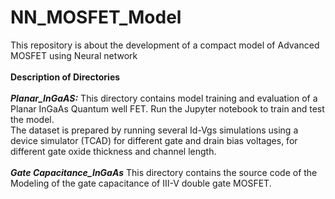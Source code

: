 # NN_MOSFET_Model
This repository is about the development of a compact model of Advanced MOSFET using Neural network</br></br>
**Description of Directories**</br></br>
***Planar_InGaAS:*** This directory contains model training and evaluation of a Planar InGaAs Quantum well FET. Run the Jupyter notebook to train and test the model.</br>
The dataset is prepared by running several Id-Vgs simulations using a device simulator (TCAD) for different gate and drain bias voltages, for different gate oxide thickness and channel length.</br></br>
***Gate Capacitance_InGaAs*** This directory contains the source code of the Modeling of the gate capacitance of III-V double gate MOSFET. 

